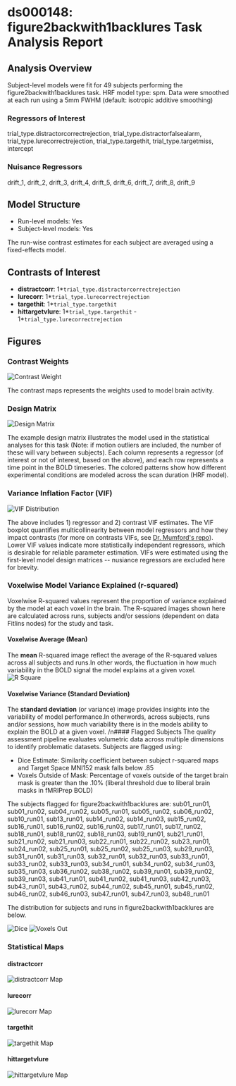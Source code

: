 # ds000148: figure2backwith1backlures Task Analysis Report
## Analysis Overview
Subject-level models were fit for 49 subjects performing the figure2backwith1backlures task.
HRF model type: spm. Data were smoothed at each run using a 5mm FWHM (default: isotropic additive smoothing)
### Regressors of Interest
trial_type.distractorcorrectrejection, trial_type.distractorfalsealarm, trial_type.lurecorrectrejection, trial_type.targethit, trial_type.targetmiss, intercept
### Nuisance Regressors
drift_1, drift_2, drift_3, drift_4, drift_5, drift_6, drift_7, drift_8, drift_9
## Model Structure
- Run-level models: Yes
- Subject-level models: Yes

The run-wise contrast estimates for each subject are averaged using a fixed-effects model.
## Contrasts of Interest
- **distractcorr**: 1*`trial_type.distractorcorrectrejection`
- **lurecorr**: 1*`trial_type.lurecorrectrejection`
- **targethit**: 1*`trial_type.targethit`
- **hittargetvlure**: 1*`trial_type.targethit` - 1*`trial_type.lurecorrectrejection`

## Figures

### Contrast Weights
![Contrast Weight](./imgs/ds000148_task-figure2backwith1backlures_contrast-matrix.svg)

The contrast maps represents the weights used to model brain activity.

### Design Matrix
![Design Matrix](./imgs/ds000148_task-figure2backwith1backlures_design-matrix.svg)

The example design matrix illustrates the model used in the statistical analyses for this task (Note: if motion outliers are included, the number of these will vary between subjects). Each column represents a regressor (of interest or not of interest, based on the above), and each row represents a time point in the BOLD timeseries. The colored patterns show how different experimental conditions are modeled across the scan duration (HRF model).

### Variance Inflation Factor (VIF)
![VIF Distribution](./imgs/ds000148_task-figure2backwith1backlures_vif-boxplot.png)

The above includes 1) regressor and 2) contrast VIF estimates. The VIF boxplot quantifies multicollinearity between model regressors and how they impact contrasts (for more on contrasts VIFs, see [Dr. Mumford's repo](https://github.com/jmumford/vif_contrasts)). Lower VIF values indicate more statistically independent regressors, which is desirable for reliable parameter estimation. VIFs were estimated using the first-level model design matrices -- nusiance regressors are excluded here for brevity.

### Voxelwise Model Variance Explained (r-squared)
Voxelwise R-squared values represent the proportion of variance explained by the model at each voxel in the brain. The R-squared images shown here are calculated across runs, subjects and/or sessions (dependent on data Fitlins nodes) for the study and task.

#### Voxelwise Average (Mean)
The **mean** R-squared image reflect the average of the R-squared values across all subjects and runs.In other words, the fluctuation in how much variability in the BOLD signal the model explains at a given voxel.
![R Square](./imgs/ds000148_task-figure2backwith1backlures_rsquare-mean.png)

#### Voxelwise Variance (Standard Deviation)
The **standard deviation** (or variance) image provides insights into the variability of model performance.In otherwords, across subjects, runs and/or sessions, how much variability there is in the models ability to explain the BOLD at a given voxel.
/n#### Flagged Subjects
The quality assessment pipeline evaluates volumetric data across multiple dimensions to identify problematic datasets. Subjects are flagged using: 

  - Dice Estimate: Similarity coefficient between subject r-squared maps and Target Space MNI152 mask falls below .85 
  - Voxels Outside of Mask: Percentage of voxels outside of the target brain mask is greater than the .10% (liberal threshold due to liberal brain masks in fMRIPrep BOLD) 

The subjects flagged for figure2backwith1backlures are:
sub01_run01, sub01_run02, sub04_run02, sub05_run01, sub05_run02, sub06_run02, sub10_run01, sub13_run01, sub14_run02, sub14_run03, sub15_run02, sub16_run01, sub16_run02, sub16_run03, sub17_run01, sub17_run02, sub18_run01, sub18_run02, sub18_run03, sub19_run01, sub21_run01, sub21_run02, sub21_run03, sub22_run01, sub22_run02, sub23_run01, sub24_run02, sub25_run01, sub25_run02, sub25_run03, sub29_run03, sub31_run01, sub31_run03, sub32_run01, sub32_run03, sub33_run01, sub33_run02, sub33_run03, sub34_run01, sub34_run02, sub34_run03, sub35_run03, sub36_run02, sub38_run02, sub39_run01, sub39_run02, sub39_run03, sub41_run01, sub41_run02, sub41_run03, sub42_run03, sub43_run01, sub43_run02, sub44_run02, sub45_run01, sub45_run02, sub46_run02, sub46_run03, sub47_run01, sub47_run03, sub48_run01

The distribution for subjects and runs in figure2backwith1backlures are below. 

![Dice](./imgs/ds000148_task-figure2backwith1backlures_hist-dicesimilarity.png)
![Voxels Out](./imgs/ds000148_task-figure2backwith1backlures_hist-voxoutmask.png)

### Statistical Maps

#### distractcorr
![distractcorr Map](./imgs/ds000148_task-figure2backwith1backlures_contrast-distractcorr_map.png)

#### lurecorr
![lurecorr Map](./imgs/ds000148_task-figure2backwith1backlures_contrast-lurecorr_map.png)

#### targethit
![targethit Map](./imgs/ds000148_task-figure2backwith1backlures_contrast-targethit_map.png)

#### hittargetvlure
![hittargetvlure Map](./imgs/ds000148_task-figure2backwith1backlures_contrast-hittargetvlure_map.png)
